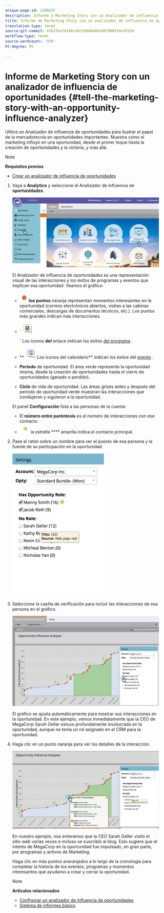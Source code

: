 ```yaml
---
unique-page-id: 2360237
description: Informe a Marketing Story con un Analizador de influencia de oportunidades - Documentos de marketing - Documentación del producto
title: Informe de Marketing Story con un analizador de influencia de oportunidades
translation-type: tm+mt
source-git-commit: 47b2fee7d146c3dc558d4bbb10070683f4cdfd3d
workflow-type: tm+mt
source-wordcount: '374'
ht-degree: 0%

---
```



# Informe de Marketing Story con un analizador de influencia de oportunidades {#tell-the-marketing-story-with-an-opportunity-influence-analyzer}

Utilice un Analizador de influencia de oportunidades para ilustrar el papel de la mercadotecnia en oportunidades importantes. Muestra cómo el marketing influyó en una oportunidad, desde el primer toque hasta la creación de oportunidades y la victoria, y más allá.

>[!NOTE]
>
>**Requisitos previos**
>
>* [Crear un analizador de influencia de oportunidades](create-an-opportunity-influence-analyzer.md)

>



1. Vaya a **Analytics** y seleccione el Analizador de influencia de **oportunidades**.

   ![](assets/analytics-opportunityhand.png)

   El Analizador de influencia de oportunidades es una representación visual de las interacciones y los éxitos de programas y eventos que implican esa oportunidad. Veamos el gráfico:

   * ![:](assets/image2014-10-3-13-3a43-3a21.png)**los puntos** naranja representan momentos [](https://community.marketo.com/MarketoArticle?id=kA050000000LA1oCAG) interesantes en la oportunidad (correos electrónicos abiertos, visitas a las cabinas comerciales, descargas de documentos técnicos, etc.). Los puntos más grandes indican más interacciones.

   * ` ![--](assets/image2014-10-3-13-3a44-3a9.png)

      ` Los iconos **del** enlace indican los éxitos [del programa](https://community.marketo.com/MarketoDeepDive?id=kA5500000008QO6CAM) .

   * ** ![—](assets/image2014-10-3-13-3a44-3a40.png) Los iconos del calendario** indican los éxitos del [evento](https://community.marketo.com/MarketoDeepDive?id=kA5500000008QNwCAM) .

   * **Período** de oportunidad. El área verde representa la oportunidad misma, desde la creación de oportunidades hasta el cierre de oportunidades (ganado o perdido).
   * **Ciclo** de vida de oportunidad. Las áreas grises antes y después del período de oportunidad verde muestran las interacciones que condujeron y siguieron a la oportunidad.

   El panel **Configuración** lista a las personas de la cuenta:

   * El **número entre paréntesis** es el número de interacciones con ese contacto.
   * ![:](assets/image2014-10-3-13-3a45-3a9.png)la estrella **** amarilla indica el contacto principal.


1. Pase el ratón sobre un nombre para ver el puesto de esa persona y la fuente de su participación en la oportunidad.

   ![](assets/image2015-6-23-14-3a43-3a1.png)

1. Seleccione la casilla de verificación para incluir las interacciones de esa persona en el gráfico.

   ![](assets/image2015-6-23-14-3a43-3a35.png)

   El gráfico se ajusta automáticamente para mostrar sus interacciones en la oportunidad. En este ejemplo, vemos inmediatamente que la CEO de MegaCorp Sarah Geller estuvo profundamente involucrada en la oportunidad, aunque no tenía un rol asignado en el CRM para la oportunidad.

1. Haga clic en un punto naranja para ver los detalles de la interacción.

   ![](assets/image2015-6-23-14-3a44-3a15.png)

   En nuestro ejemplo, nos enteramos que la CEO Sarah Geller visitó el sitio web varias veces e incluso se suscribió al blog. Esto sugiere que el interés de MegaCorp en la oportunidad fue impulsado, en gran parte, por programas y activos de Marketing.

   Haga clic en más puntos anaranjados a lo largo de la cronología para completar la historia de los eventos, programas y momentos interesantes que ayudaron a crear y cerrar la oportunidad.

   >[!NOTE]
   >
   >**Artículos relacionados**
   >
   >
   >    
   >    
   >    * [Configurar un analizador de influencia de oportunidades](configure-an-opportunity-influence-analyzer.md)
      >    
      >    
      >
      >
      >    
      >    
      >    





   * [Sistema de informes básico](http://docs.marketo.com/display/docs/basic+reporting)


